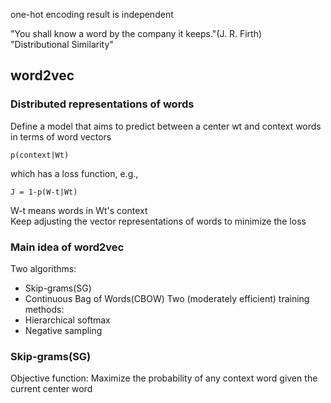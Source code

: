 one-hot encoding result is independent  

  
"You shall know a word by the company it keeps."(J. R. Firth)    
"Distributional Similarity"    

## word2vec
### Distributed representations of words
Define a model that aims to predict between a center wt and context words in terms of word vectors  

	p(context|Wt)  

which has a loss function, e.g.,   
	    
	J = 1-p(W-t|Wt)   

W-t means words in Wt's context    
Keep adjusting the vector representations of words to minimize the loss   

### Main idea of word2vec
Two algorithms:   
+ Skip-grams(SG)
+ Continuous Bag of Words(CBOW)
Two (moderately efficient) training methods:
+ Hierarchical softmax
+ Negative sampling

### Skip-grams(SG)
Objective function: Maximize the probability of any context word given the current center word    
